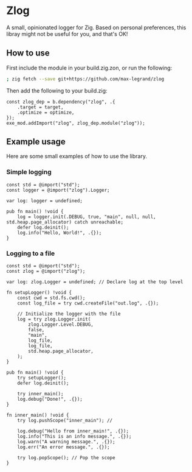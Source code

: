 # Zlog

A small, opinionated logger for Zig. Based on personal preferences,
this libray might not be useful for you, and that's OK!

## How to use

First include the module in your build.zig.zon, or run the following:
```bash
; zig fetch --save git+https://github.com/max-legrand/zlog
```
Then add the following to your build.zig:
```zig
const zlog_dep = b.dependency("zlog", .{
    .target = target,
    .optimize = optimize,
});
exe_mod.addImport("zlog", zlog_dep.module("zlog"));
```

## Example usage

Here are some small examples of how to use the library.

### Simple logging
```zig
const std = @import("std");
const logger = @import("zlog").Logger;

var log: logger = undefined;

pub fn main() !void {
    log = logger.init(.DEBUG, true, "main", null, null, std.heap.page_allocator) catch unreachable;
    defer log.deinit();
    log.info("Hello, World!", .{});
}
```
### Logging to a file
```zig
const std = @import("std");
const zlog = @import("zlog");

var log: zlog.Logger = undefined; // Declare log at the top level

fn setupLogger() !void {
    const cwd = std.fs.cwd();
    const log_file = try cwd.createFile("out.log", .{});

    // Initialize the logger with the file
    log = try zlog.Logger.init(
        zlog.Logger.Level.DEBUG,
        false,
        "main",
        log_file,
        log_file,
        std.heap.page_allocator,
    );
}

pub fn main() !void {
    try setupLogger();
    defer log.deinit();

    try inner_main();
    log.debug("Done!", .{});
}

fn inner_main() !void {
    try log.pushScope("inner_main"); //

    log.debug("Hello from inner_main!", .{});
    log.info("This is an info message.", .{});
    log.warn("A warning message.", .{});
    log.err("An error message.", .{});

    try log.popScope(); // Pop the scope
}
```
